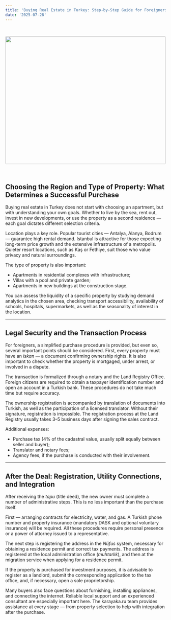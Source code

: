 ```yaml
---
title: 'Buying Real Estate in Turkey: Step-by-Step Guide for Foreigners'
date: '2025-07-28'
---
```


<img src="https://karayaka.ru/assets/images/articles/article11.jpg" width=100% height="400" style="object-fit: cover; border-radius: 3px; margin: 30px auto;" />

## Choosing the Region and Type of Property: What Determines a Successful Purchase

Buying real estate in Turkey does not start with choosing an apartment, but with understanding your own goals. Whether to live by the sea, rent out, invest in new developments, or use the property as a second residence — each goal dictates different selection criteria.

Location plays a key role. Popular tourist cities — Antalya, Alanya, Bodrum — guarantee high rental demand. Istanbul is attractive for those expecting long-term price growth and the extensive infrastructure of a metropolis. Quieter resort locations, such as Kaş or Fethiye, suit those who value privacy and natural surroundings.

The type of property is also important:

- Apartments in residential complexes with infrastructure;
- Villas with a pool and private garden;
- Apartments in new buildings at the construction stage.

You can assess the liquidity of a specific property by studying demand analytics in the chosen area, checking transport accessibility, availability of schools, hospitals, supermarkets, as well as the seasonality of interest in the location.

---

## Legal Security and the Transaction Process

For foreigners, a simplified purchase procedure is provided, but even so, several important points should be considered. First, every property must have an _iskan_ — a document confirming ownership rights. It is also important to check whether the property is mortgaged, under arrest, or involved in a dispute.

The transaction is formalized through a notary and the Land Registry Office. Foreign citizens are required to obtain a taxpayer identification number and open an account in a Turkish bank. These procedures do not take much time but require accuracy.

The ownership registration is accompanied by translation of documents into Turkish, as well as the participation of a licensed translator. Without their signature, registration is impossible. The registration process at the Land Registry usually takes 3–5 business days after signing the sales contract.

Additional expenses:

- Purchase tax (4% of the cadastral value, usually split equally between seller and buyer);
- Translator and notary fees;
- Agency fees, if the purchase is conducted with their involvement.

---

## After the Deal: Registration, Utility Connections, and Integration

After receiving the _tapu_ (title deed), the new owner must complete a number of administrative steps. This is no less important than the purchase itself.

First — arranging contracts for electricity, water, and gas. A Turkish phone number and property insurance (mandatory DASK and optional voluntary insurance) will be required. All these procedures require personal presence or a power of attorney issued to a representative.

The next step is registering the address in the _Nüfus_ system, necessary for obtaining a residence permit and correct tax payments. The address is registered at the local administration office (_muhtarlık_), and then at the migration service when applying for a residence permit.

If the property is purchased for investment purposes, it is advisable to register as a landlord, submit the corresponding application to the tax office, and, if necessary, open a sole proprietorship.

Many buyers also face questions about furnishing, installing appliances, and connecting the internet. Reliable local support and an experienced consultant are especially important here. The karayaka.ru team provides assistance at every stage — from property selection to help with integration after the purchase.
